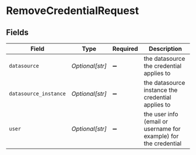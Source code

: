 # RemoveCredentialRequest


## Fields

| Field                                                            | Type                                                             | Required                                                         | Description                                                      |
| ---------------------------------------------------------------- | ---------------------------------------------------------------- | ---------------------------------------------------------------- | ---------------------------------------------------------------- |
| `datasource`                                                     | *Optional[str]*                                                  | :heavy_minus_sign:                                               | the datasource the credential applies to                         |
| `datasource_instance`                                            | *Optional[str]*                                                  | :heavy_minus_sign:                                               | the datasource instance the credential applies to                |
| `user`                                                           | *Optional[str]*                                                  | :heavy_minus_sign:                                               | the user info (email or username for example) for the credential |